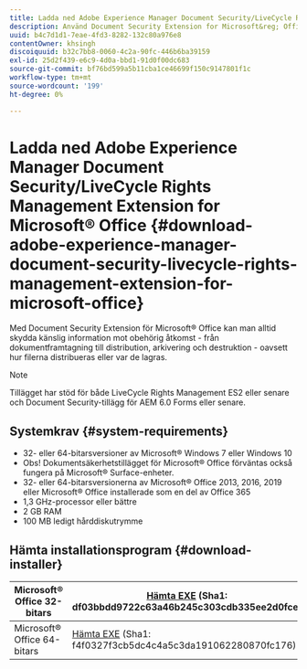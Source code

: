 ```yaml
---
title: Ladda ned Adobe Experience Manager Document Security/LiveCycle Rights Management Extension for Microsoft&reg; Office
description: Använd Document Security Extension for Microsoft&reg; Office för att skydda viktiga filer mot obehörig åtkomst
uuid: b4c7d1d1-7eae-4fd3-8282-132c80a976e8
contentOwner: khsingh
discoiquuid: b32c7bb8-0060-4c2a-90fc-446b6ba39159
exl-id: 25d2f439-e6c9-4d0a-bbd1-91d0f00dc683
source-git-commit: bf76bd599a5b11cba1ce46699f150c9147801f1c
workflow-type: tm+mt
source-wordcount: '199'
ht-degree: 0%

---
```


# Ladda ned Adobe Experience Manager Document Security/LiveCycle Rights Management Extension for Microsoft® Office {#download-adobe-experience-manager-document-security-livecycle-rights-management-extension-for-microsoft-office}

Med Document Security Extension för Microsoft® Office kan man alltid skydda känslig information mot obehörig åtkomst - från dokumentframtagning till distribution, arkivering och destruktion - oavsett hur filerna distribueras eller var de lagras.

>[!NOTE]
>
>Tillägget har stöd för både LiveCycle Rights Management ES2 eller senare och Document Security-tillägg för AEM 6.0 Forms eller senare.

## Systemkrav {#system-requirements}

* 32- eller 64-bitarsversioner av Microsoft® Windows 7 eller Windows 10
* Obs! Dokumentsäkerhetstillägget för Microsoft® Office förväntas också fungera på Microsoft® Surface-enheter.
* 32- eller 64-bitarsversionerna av Microsoft® Office 2013, 2016, 2019 eller Microsoft® Office installerade som en del av Office 365
* 1,3 GHz-processor eller bättre
* 2 GB RAM
* 100 MB ledigt hårddiskutrymme

## Hämta installationsprogram {#download-installer}

| Microsoft® Office 32-bitars | [Hämta EXE](https://download.macromedia.com/pub/livecycle/policyserver/DocumentSecurityExtensionforMicrosoftOffice.exe) (Sha1: df03bbdd9722c63a46b245c303cdb335ee2d0fce) | [Hämta MSI](https://download.macromedia.com/pub/livecycle/policyserver/DocumentSecurityExtensionforMicrosoftOffice.zip) (Sha1: e70661f72ba640c37911c6d17d520ceaf84c2122) |
|---|---|---|
| Microsoft® Office 64-bitars | [Hämta EXE](https://download.macromedia.com/pub/livecycle/policyserver/DocumentSecurityExtensionforMicrosoftOffice64.exe) (Sha1: f4f0327f3cb5dc4c4a5c3da191062280870fc176) | [Hämta MSI](https://download.macromedia.com/pub/livecycle/policyserver/DocumentSecurityExtensionforMicrosoftOffice64.zip) (Sha1: 73f408f860143008915ee86b13edd0e76789b4fc) |
